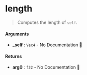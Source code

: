 # length

>  Computes the length of `self`.

#### Arguments

- **\_self** : `Vec4` \- No Documentation 🚧

#### Returns

- **arg0** : `f32` \- No Documentation 🚧